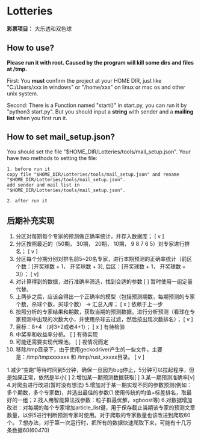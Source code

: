 # Lotteries
**彩票项目：** 大乐透和双色球

## How to use?
**Please run it with root. Caused by the program will kill some dirs and files at /tmp.**

First: You **must** confirm the project at your HOME DIR, just like "C:/Users/xxx in windows" or "/home/xxx" on linux or mac os and other unix system.

Second: There is a Function named "start()" in start.py, you can run it by "python3 start.py". But you should input a **string** with sender and a **mailing list** when you first run it.

## How to set mail_setup.json?
You should set the file "$HOME_DIR/Lotteries/tools/mail_setup.json". Your have two methods to setting the file:
    
    1. before run it
    copy file "$HOME_DIR/Lotteries/tools/mail_setup.json" and rename "$HOME_DIR/Lotteries/tools/mail_setup.json".
    add sender and mail list in "$HOME_DIR/Lotteries/tools/mail_setup.json".
    
    2. after run it
    


## 后期补充实现
1. 分区对每期每个专家的预测做正确率统计，并存入数据库； [ v ]
2. 分区按照最近的（50期， 30期， 20期， 10期， 9 8 7 6 5）对专家进行排名； [ v ]
3. 分区每个分期分别对排名前5~20名专家，进行本期预测的正确率统计（前区个数：[开奖球数 + 1， 开奖球数 + 3], 后区：[开奖球数 + 1， 开奖球数 + 3]）； [ v]
4. 对计算得到的数据，进行准确率筛选，找到合适的参数 [  ]   暂时使用一组定量代替。
5. 上两步之后，应该会得出一个正确率的模型（包括预测期数，每期预测的专家个数，杀球个数，买球个数）  -> 汇总入库； [ x ]      依赖于上一步
6. 按照分析的专家结果和期数，获取当期的预测数据，进行分析预测（看球在专家预测中出现的次数大小，并使用杀球去过滤，然后按出现次数排名）； [ v ]
7. 目标：8+4 （对3+2或者4+1）； [ x ]      有待检验
8. 中奖率和收益率分析。   [  ]      有待实现
9. 可能还需要实现代理池。 [  ]      视情况而定
10. 移除/tmp目录下，由于使用geckodriver产生的一些文件，主要是：/tmp/tmpxxxxxxx 和 /tmp/rust_xxxxx目录。        [ v ]

1.减少“空跑”等待时间到5分钟，确保一旦因为bug停止，5分钟可以拉起程序，但是如果正常，依然是半小[ ]
2.增加某一期预测数据获取[ ]
3.某一期预测准确率[v]
4.对爬虫进行改进(暂时没有想法)
5.增加对于某一期实现不同的参数预测(例如：多个期数，多个专家数)，并选出最佳的参数(1.使用传统的均值+标差排名，取最好的一组；2.找人用智能算法找参数：粒子群最优解，xgboost等)
6.对数据增加改进：对每期的每个专家增加article_list键，用于保存截止当期该专家的预测文章数量，以供5进行判断预测专家时使用。对于爬取的专家数量也该改进到爬取60个。
7.想办法，对于第一次运行时，把所有的数据快速爬取下来，可能有十几万条数据60(60*4*70)